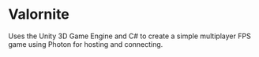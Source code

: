 # Valornite

Uses the Unity 3D Game Engine and C# to create a simple multiplayer FPS game using Photon for hosting and connecting.
